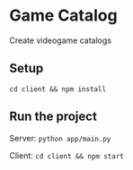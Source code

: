 # Game Catalog

Create videogame catalogs

## Setup

`cd client && npm install`

## Run the project

Server: `python app/main.py`

Client: `cd client && npm start`
